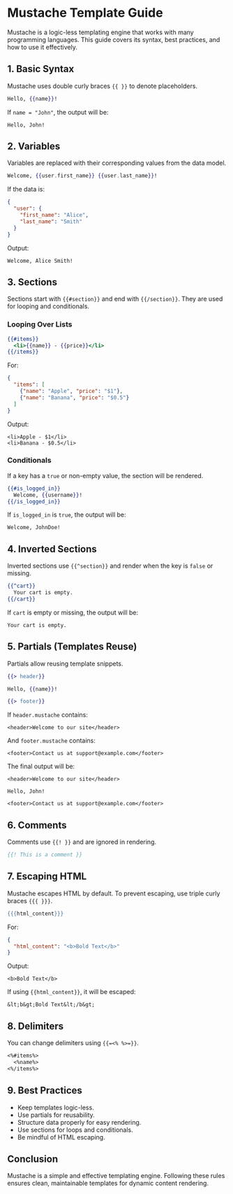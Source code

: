 # Mustache Template Guide

Mustache is a logic-less templating engine that works with many programming languages. This guide covers its syntax, best practices, and how to use it effectively.

## 1. Basic Syntax
Mustache uses double curly braces `{{ }}` to denote placeholders.

```mustache
Hello, {{name}}!
```

If `name = "John"`, the output will be:

```
Hello, John!
```

## 2. Variables
Variables are replaced with their corresponding values from the data model.

```mustache
Welcome, {{user.first_name}} {{user.last_name}}!
```

If the data is:

```json
{
  "user": {
    "first_name": "Alice",
    "last_name": "Smith"
  }
}
```

Output:

```
Welcome, Alice Smith!
```

## 3. Sections
Sections start with `{{#section}}` and end with `{{/section}}`. They are used for looping and conditionals.

### Looping Over Lists
```mustache
{{#items}}
  <li>{{name}} - {{price}}</li>
{{/items}}
```

For:

```json
{
  "items": [
    {"name": "Apple", "price": "$1"},
    {"name": "Banana", "price": "$0.5"}
  ]
}
```

Output:

```
<li>Apple - $1</li>
<li>Banana - $0.5</li>
```

### Conditionals
If a key has a `true` or non-empty value, the section will be rendered.

```mustache
{{#is_logged_in}}
  Welcome, {{username}}!
{{/is_logged_in}}
```

If `is_logged_in` is `true`, the output will be:

```
Welcome, JohnDoe!
```

## 4. Inverted Sections
Inverted sections use `{{^section}}` and render when the key is `false` or missing.

```mustache
{{^cart}}
  Your cart is empty.
{{/cart}}
```

If `cart` is empty or missing, the output will be:

```
Your cart is empty.
```

## 5. Partials (Templates Reuse)
Partials allow reusing template snippets.

```mustache
{{> header}}

Hello, {{name}}!

{{> footer}}
```

If `header.mustache` contains:

```
<header>Welcome to our site</header>
```

And `footer.mustache` contains:

```
<footer>Contact us at support@example.com</footer>
```

The final output will be:

```
<header>Welcome to our site</header>

Hello, John!

<footer>Contact us at support@example.com</footer>
```

## 6. Comments
Comments use `{{! }}` and are ignored in rendering.

```mustache
{{! This is a comment }}
```

## 7. Escaping HTML
Mustache escapes HTML by default. To prevent escaping, use triple curly braces `{{{ }}}`.

```mustache
{{{html_content}}}
```

For:

```json
{
  "html_content": "<b>Bold Text</b>"
}
```

Output:

```
<b>Bold Text</b>
```

If using `{{html_content}}`, it will be escaped:

```
&lt;b&gt;Bold Text&lt;/b&gt;
```

## 8. Delimiters
You can change delimiters using `{{=<% %>=}}`.

```mustache
<%#items%>
  <%name%>
<%/items%>
```

## 9. Best Practices
- Keep templates logic-less.
- Use partials for reusability.
- Structure data properly for easy rendering.
- Use sections for loops and conditionals.
- Be mindful of HTML escaping.

## Conclusion
Mustache is a simple and effective templating engine. Following these rules ensures clean, maintainable templates for dynamic content rendering.

